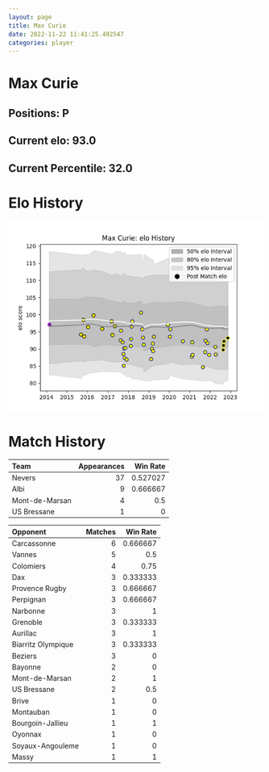 ```yaml
---  
layout: page  
title: Max Curie  
date: 2022-11-22 11:41:25.492547  
categories: player  
---
```

# Max Curie

## Positions: P

## Current elo: 93.0

## Current Percentile: 32.0

# Elo History


![elo history](history_MaxCurie.png)
# Match History


| Team           |   Appearances |   Win Rate |
|:---------------|--------------:|-----------:|
| Nevers         |            37 |   0.527027 |
| Albi           |             9 |   0.666667 |
| Mont-de-Marsan |             4 |   0.5      |
| US Bressane    |             1 |   0        |

| Opponent           |   Matches |   Win Rate |
|:-------------------|----------:|-----------:|
| Carcassonne        |         6 |   0.666667 |
| Vannes             |         5 |   0.5      |
| Colomiers          |         4 |   0.75     |
| Dax                |         3 |   0.333333 |
| Provence Rugby     |         3 |   0.666667 |
| Perpignan          |         3 |   0.666667 |
| Narbonne           |         3 |   1        |
| Grenoble           |         3 |   0.333333 |
| Aurillac           |         3 |   1        |
| Biarritz Olympique |         3 |   0.333333 |
| Beziers            |         3 |   0        |
| Bayonne            |         2 |   0        |
| Mont-de-Marsan     |         2 |   1        |
| US Bressane        |         2 |   0.5      |
| Brive              |         1 |   0        |
| Montauban          |         1 |   0        |
| Bourgoin-Jallieu   |         1 |   1        |
| Oyonnax            |         1 |   0        |
| Soyaux-Angouleme   |         1 |   0        |
| Massy              |         1 |   1        |